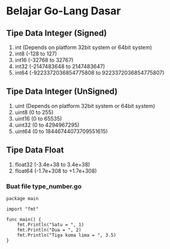 # Belajar Go-Lang Dasar

## Tipe Data Integer (Signed)

1. int (Depends on platform 32bit system or 64bit system)
2. int8 (-128 to 127)
3. int16 (-32768 to 32767)
4. int32 (-2147483648 to 2147483647)
5. int64 (-9223372036854775808 to 9223372036854775807)

## Tipe Data Integer (UnSigned)

1. uint (Depends on platform 32bit system or 64bit system)
2. uint8 (0 to 255)
3. uint16 (0 to 65535)
4. uint32 (0 to 4294967295)
5. uint64 (0 to 18446744073709551615)

## Tipe Data Float

1. float32 (-3.4e+38 to 3.4e+38)
2. float64 (-1.7e+308 to +1.7e+308)

### Buat file type_number.go

```
package main

import "fmt"

func main() {
	fmt.Println("Satu = ", 1)
	fmt.Println("Dua = ", 2)
	fmt.Println("Tiga koma lima = ", 3.5)
}

```
